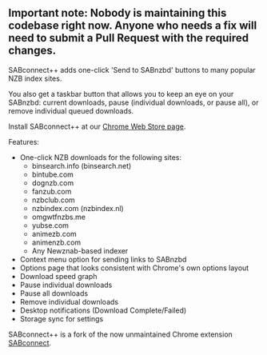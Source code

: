 
**Important note:**
Nobody is maintaining this codebase right now. Anyone who needs a fix will need to submit a Pull Request with the required changes.
--

SABconnect++ adds one-click 'Send to SABnzbd' buttons to many popular NZB index sites.

You also get a taskbar button that allows you to keep an eye on your SABnzbd: current downloads, pause (individual downloads, or pause all), or remove individual queued downloads.

Install SABconnect++ at our [Chrome Web Store page](https://chrome.google.com/webstore/detail/okphadhbbjadcifjplhifajfacbkkbod).

Features:

  * One-click NZB downloads for the following sites:
    * binsearch.info (binsearch.net)
    * bintube.com
    * dognzb.com
    * fanzub.com
    * nzbclub.com
    * nzbindex.com (nzbindex.nl)
    * omgwtfnzbs.me
    * yubse.com
    * animezb.com
    * animenzb.com
    * Any Newznab-based indexer
  * Context menu option for sending links to SABnzbd
  * Options page that looks consistent with Chrome's own options layout
  * Download speed graph
  * Pause individual downloads
  * Pause all downloads
  * Remove individual downloads
  * Desktop notifications (Download Complete/Failed)
  * Storage sync for settings

SABconnect++ is a fork of the now unmaintained Chrome extension [SABconnect](http://code.google.com/p/sabconnect/).
